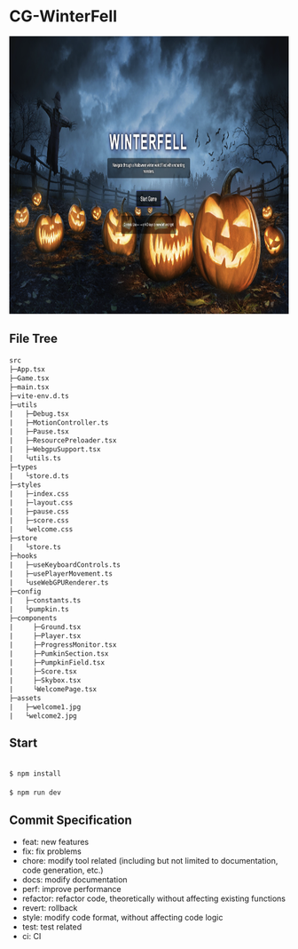 # CG-WinterFell

<img src="/public/docs/landing-page.jpg" alt="winterfell" width="100%" height="500px">

## File Tree

```
src
├─App.tsx
├─Game.tsx
├─main.tsx
├─vite-env.d.ts
├─utils
|   ├─Debug.tsx
|   ├─MotionController.ts
|   ├─Pause.tsx
|   ├─ResourcePreloader.tsx
|   ├─WebgpuSupport.tsx
|   └utils.ts
├─types
|   └store.d.ts
├─styles
|   ├─index.css
|   ├─layout.css
|   ├─pause.css
|   ├─score.css
|   └welcome.css
├─store
|   └store.ts
├─hooks
|   ├─useKeyboardControls.ts
|   ├─usePlayerMovement.ts
|   └useWebGPURenderer.ts
├─config
|   ├─constants.ts
|   └pumpkin.ts
├─components
|     ├─Ground.tsx
|     ├─Player.tsx
|     ├─ProgressMonitor.tsx
|     ├─PumkinSection.tsx
|     ├─PumpkinField.tsx
|     ├─Score.tsx
|     ├─Skybox.tsx
|     └WelcomePage.tsx
├─assets
|   ├─welcome1.jpg
|   └welcome2.jpg
```

## Start

```bash

$ npm install

$ npm run dev

```

## Commit Specification

-   feat: new features
-   fix: fix problems
-   chore: modify tool related (including but not limited to documentation, code generation, etc.)
-   docs: modify documentation
-   perf: improve performance
-   refactor: refactor code, theoretically without affecting existing functions
-   revert: rollback
-   style: modify code format, without affecting code logic
-   test: test related
-   ci: CI
